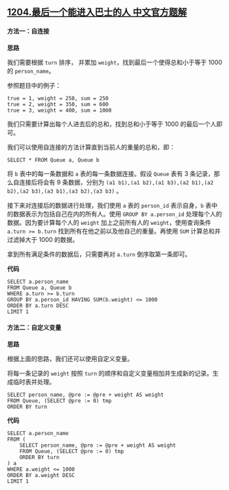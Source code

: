 ## [1204.最后一个能进入巴士的人 中文官方题解](https://leetcode.cn/problems/last-person-to-fit-in-the-bus/solutions/100000/zui-hou-yi-ge-neng-jin-ru-dian-ti-de-ren-by-leetco)
#### 方法一：自连接

**思路**

我们需要根据 `turn` 排序， 并累加 `weight`，找到最后一个使得总和小于等于 1000 的 `person_name`。

参照题目中的例子：
```
true = 1, weight = 250, sum = 250
true = 2, weight = 350, sum = 600
true = 3, weight = 400, sum = 1000
```
我们只需要计算出每个人进去后的总和，找到总和小于等于 1000 的最后一个人即可。

我们可以使用自连接的方法计算直到当前人的重量的总和，即：
```Mysql [ ]
SELECT * FROM Queue a, Queue b
```

将 `b` 表中的每一条数据和 `a` 表的每一条数据连接。假设 `Queue` 表有 3 条记录，那么自连接后将会有 9 条数据，分别为 `(a1 b1),(a1 b2),(a1 b3),(a2 b1),(a2 b2),(a2 b3),(a3 b1),(a3 b2),(a3 b3)` 。

接下来对连接后的数据进行处理，我们使用 `a` 表的 `person_id` 表示自身，`b` 表中的数据表示为包括自己在内的所有人。使用 `GROUP BY a.person_id` 处理每个人的数据。因为要计算每个人的 `weight` 加上之前所有人的 `weight`，使用查询条件 `a.turn >= b.turn` 找到所有在他之前以及他自己的重量。再使用 `SUM` 计算总和并过滤掉大于 1000 的数据。

拿到所有满足条件的数据后，只需要再对 `a.turn` 倒序取第一条即可。

**代码**

```Mysql [ ]
SELECT a.person_name
FROM Queue a, Queue b
WHERE a.turn >= b.turn
GROUP BY a.person_id HAVING SUM(b.weight) <= 1000
ORDER BY a.turn DESC
LIMIT 1
```

#### 方法二：自定义变量

**思路**

根据上面的思路，我们还可以使用自定义变量。

将每一条记录的 `weight` 按照 `turn` 的顺序和自定义变量相加并生成新的记录。生成临时表并处理。
```Mysql [ ]
SELECT person_name, @pre := @pre + weight AS weight
FROM Queue, (SELECT @pre := 0) tmp
ORDER BY turn
```

**代码**

```Mysql [ ]
SELECT a.person_name
FROM (
	SELECT person_name, @pre := @pre + weight AS weight
	FROM Queue, (SELECT @pre := 0) tmp
	ORDER BY turn
) a
WHERE a.weight <= 1000
ORDER BY a.weight DESC
LIMIT 1
```